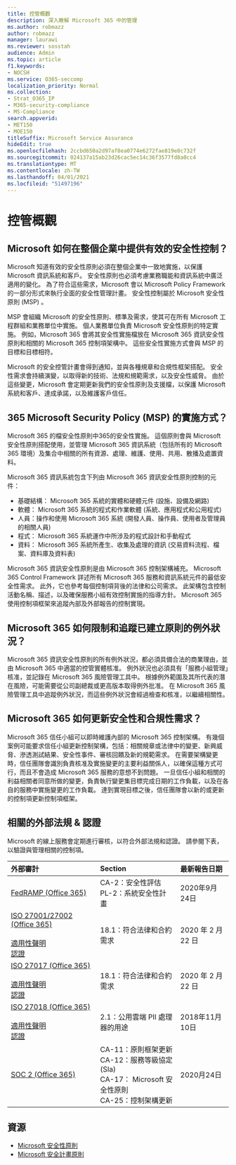 ```yaml
---
title: 控管概觀
description: 深入瞭解 Microsoft 365 中的管理
ms.author: robmazz
author: robmazz
manager: laurawi
ms.reviewer: sosstah
audience: Admin
ms.topic: article
f1.keywords:
- NOCSH
ms.service: O365-seccomp
localization_priority: Normal
ms.collection:
- Strat_O365_IP
- M365-security-compliance
- MS-Compliance
search.appverid:
- MET150
- MOE150
titleSuffix: Microsoft Service Assurance
hideEdit: true
ms.openlocfilehash: 2ccbd650a2d97af8ea0774e6272fae819e8c732f
ms.sourcegitcommit: 024137a15ab23d26cac5ec14c36f3577fd8a0cc4
ms.translationtype: MT
ms.contentlocale: zh-TW
ms.lasthandoff: 04/01/2021
ms.locfileid: "51497196"
---
```

# <a name="governance-overview"></a>控管概觀

## <a name="how-does-microsoft-provide-effective-security-governance-across-the-enterprise"></a>Microsoft 如何在整個企業中提供有效的安全性控制？

Microsoft 知道有效的安全性原則必須在整個企業中一致地實施，以保護 Microsoft 資訊系統和客戶。 安全性原則也必須考慮業務職能和資訊系統中廣泛適用的變化。 為了符合這些需求，Microsoft 會以 Microsoft Policy Framework 的一部分形式來執行全面的安全性管理計畫。 安全性控制屬於 Microsoft 安全性原則 (MSP) 。

MSP 會組織 Microsoft 的安全性原則、標準及需求，使其可在所有 Microsoft 工程群組和業務單位中實施。 個人業務單位負責 Microsoft 安全性原則的特定實施。 例如，Microsoft 365 會將其安全性實施檔放在 Microsoft 365 資訊安全性原則和相關的 Microsoft 365 控制項架構中。 這些安全性實施方式會與 MSP 的目標和目標相符。

Microsoft 的安全控管計畫會得到通知，並與各種規章和合規性框架搭配。 安全性需求會持續演變，以取得新的技術、法規和規範需求，以及安全性威脅。 由於這些變更，Microsoft 會定期更新我們的安全性原則及支援檔，以保護 Microsoft 系統和客戶、達成承諾，以及維護客戶信任。

## <a name="how-does-microsoft-365-implement-the-microsoft-security-policy-msp"></a>365 Microsoft Security Policy (MSP) 的實施方式？

Microsoft 365 的檔安全性原則中365的安全性實施。 這個原則會與 Microsoft 安全性原則搭配使用，並管理 Microsoft 365 資訊系統（包括所有的 Microsoft 365 環境）及集合中相關的所有資源、處理、維護、使用、共用、散播及處置資料。

Microsoft 365 資訊系統包含下列由 Microsoft 365 資訊安全性原則控制的元件：

- 基礎結構： Microsoft 365 系統的實體和硬體元件 (設施、設備及網路) 
- 軟體： Microsoft 365 系統的程式和作業軟體 (系統、應用程式和公用程式) 
- 人員：操作和使用 Microsoft 365 系統 (開發人員、操作員、使用者及管理員的相關人員) 
- 程式： Microsoft 365 系統運作中所涉及的程式設計和手動程式
- 資料： Microsoft 365 系統所產生、收集及處理的資訊 (交易資料流程、檔案、資料庫及資料表) 

Microsoft 365 資訊安全性原則是由 Microsoft 365 控制架構補充。 Microsoft 365 Control Framework 詳述所有 Microsoft 365 服務和資訊系統元件的最低安全性需求。 此外，它也參考每個控制項背後的法律和公司需求。 此架構包含控制活動名稱、描述，以及確保服務小組有效控制實施的指導方針。 Microsoft 365 使用控制項框架來追蹤內部及外部報告的控制實現。

## <a name="how-does-microsoft-365-limit-and-track-exceptions-to-established-policies"></a>Microsoft 365 如何限制和追蹤已建立原則的例外狀況？

Microsoft 365 資訊安全性原則的所有例外狀況，都必須具備合法的商業理由，並由 Microsoft 365 中適當的控管實體核准。 例外狀況也必須具有「服務小組管理」核准，並記錄在 Microsoft 365 風險管理工具中。 根據例外範圍及其所代表的潛在風險，可能需要從公司副總裁或更高版本取得例外批准。 在 Microsoft 365 風險管理工具中追蹤例外狀況，而這些例外狀況會經過檢查和核准，以繼續相關性。

## <a name="how-does-microsoft-365-keep-security-and-compliance-requirements-updated"></a>Microsoft 365 如何更新安全性和合規性需求？

Microsoft 365 信任小組可以即時維護內部的 Microsoft 365 控制架構。 有幾個案例可能要求信任小組更新控制架構，包括：相關規章或法律中的變更、新興威脅、滲透測試結果、安全性事件、審核回饋及新的規範需求。 在需要架構變更時，信任團隊會識別負責核准及實施變更的主要利益關係人，以確保這種方式可行，而且不會造成 Microsoft 365 服務的意想不到問題。 一旦信任小組和相關的利益相關者同意所做的變更，負責執行變更集目標完成日期的工作負載，以及在各自的服務中實施變更的工作負載。 達到實現目標之後，信任團隊會以新的或更新的控制項更新控制項框架。

## <a name="related-external-regulations--certifications"></a>相關的外部法規 & 認證

Microsoft 的線上服務會定期進行審核，以符合外部法規和認證。 請參閱下表，以驗證與管理相關的控制項。

| **外部審計** | **Section** | **最新報告日期** |
|:--------------------|:------------|:-----------------------|
| [FedRAMP (Office 365) ](https://compliance.microsoft.com/compliancemanager) | CA-2：安全性評估 <br> PL-2：系統安全性計畫 | 2020年9月24日 |
| [ISO 27001/27002 (Office 365) ](https://servicetrust.microsoft.com/ViewPage/MSComplianceGuideV3?command=Download&downloadType=Document&downloadId=d7864d4f-e053-4cc4-a964-fa526d07c3be&tab=7027ead0-3d6b-11e9-b9e1-290b1eb4cdeb&docTab=7027ead0-3d6b-11e9-b9e1-290b1eb4cdeb_ISO_Reports) <br><br> [適用性聲明](https://servicetrust.microsoft.com/ViewPage/MSComplianceGuide?command=Download&downloadType=Document&downloadId=8ee1e46b-2ada-4e7b-bb7d-4c55a8cb6fcd&docTab=4ce99610-c9c0-11e7-8c2c-f908a777fa4d_ISO_Reports) <br> [認證](https://servicetrust.microsoft.com/ViewPage/MSComplianceGuideV3?command=Download&downloadType=Document&downloadId=1e84a14a-2468-45ac-9412-5e53250d57ec&tab=7027ead0-3d6b-11e9-b9e1-290b1eb4cdeb&docTab=7027ead0-3d6b-11e9-b9e1-290b1eb4cdeb_ISO_Reports) | 18.1：符合法律和合約需求 | 2020 年 2 月 22 日 |
| [ISO 27017 (Office 365) ](https://servicetrust.microsoft.com/ViewPage/MSComplianceGuideV3?command=Download&downloadType=Document&downloadId=d7864d4f-e053-4cc4-a964-fa526d07c3be&tab=7027ead0-3d6b-11e9-b9e1-290b1eb4cdeb&docTab=7027ead0-3d6b-11e9-b9e1-290b1eb4cdeb_ISO_Reports) <br><br> [適用性聲明](https://servicetrust.microsoft.com/ViewPage/MSComplianceGuide?command=Download&downloadType=Document&downloadId=8ee1e46b-2ada-4e7b-bb7d-4c55a8cb6fcd&docTab=4ce99610-c9c0-11e7-8c2c-f908a777fa4d_ISO_Reports) <br> [認證](https://servicetrust.microsoft.com/ViewPage/MSComplianceGuideV3?command=Download&downloadType=Document&downloadId=70de0999-5451-43a3-9ef4-761e8fbfb1a3&tab=7027ead0-3d6b-11e9-b9e1-290b1eb4cdeb&docTab=7027ead0-3d6b-11e9-b9e1-290b1eb4cdeb_ISO_Reports) | 18.1：符合法律和合約需求 | 2020 年 2 月 22 日 |
| [ISO 27018 (Office 365) ](https://servicetrust.microsoft.com/ViewPage/MSComplianceGuideV3?command=Download&downloadType=Document&downloadId=d7864d4f-e053-4cc4-a964-fa526d07c3be&tab=7027ead0-3d6b-11e9-b9e1-290b1eb4cdeb&docTab=7027ead0-3d6b-11e9-b9e1-290b1eb4cdeb_ISO_Reports) <br><br> [適用性聲明](https://servicetrust.microsoft.com/ViewPage/MSComplianceGuide?command=Download&downloadType=Document&downloadId=8ee1e46b-2ada-4e7b-bb7d-4c55a8cb6fcd&docTab=4ce99610-c9c0-11e7-8c2c-f908a777fa4d_ISO_Reports) <br> [認證](https://servicetrust.microsoft.com/ViewPage/MSComplianceGuideV3?command=Download&downloadType=Document&downloadId=43e89534-f48d-42ea-a7a7-3523ff516036&tab=7027ead0-3d6b-11e9-b9e1-290b1eb4cdeb&docTab=7027ead0-3d6b-11e9-b9e1-290b1eb4cdeb_ISO_Reports) | 2.1：公用雲端 PII 處理器的用途 | 2018年11月10日 |
| [SOC 2 (Office 365) ](https://servicetrust.microsoft.com/ViewPage/MSComplianceGuideV3?command=Download&downloadType=Document&downloadId=a73c1738-7892-42b7-acd3-87b6371c53f6&tab=7027ead0-3d6b-11e9-b9e1-290b1eb4cdeb&docTab=7027ead0-3d6b-11e9-b9e1-290b1eb4cdeb_SOC_%2F_SSAE_16_Reports) | CA-11：原則框架更新 <br> CA-12：服務等級協定 (Sla)  <br> CA-17： Microsoft 安全性原則 <br> CA-25：控制架構更新 | 2020月24日 |

## <a name="resources"></a>資源

- [Microsoft 安全性原則](https://servicetrust.microsoft.com/ViewPage/TrustDocumentsV3?command=Download&downloadType=Document&downloadId=bc35aefb-ec41-4a0e-bfc7-10aa5169ca88&tab=7f51cb60-3d6c-11e9-b2af-7bb9f5d2d913&docTab=7f51cb60-3d6c-11e9-b2af-7bb9f5d2d913_FAQ_and_White_Papers)
- [Microsoft 安全計畫原則](https://servicetrust.microsoft.com/ViewPage/TrustDocumentsV3?command=Download&downloadType=Document&downloadId=4b010ac5-2861-4d20-b8ff-db77875b43a9&tab=7f51cb60-3d6c-11e9-b2af-7bb9f5d2d913&docTab=7f51cb60-3d6c-11e9-b2af-7bb9f5d2d913_FAQ_and_White_Papers)
